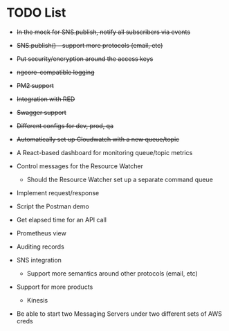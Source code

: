 # TODO List

- ~~In the mock for SNS.publish, notify all subscribers via events~~
- ~~SNS.publish() - support more protocols (email, etc)~~
- ~~Put security/encryption around the access keys~~
- ~~ngcore-compatible logging~~
- ~~PM2 support~~
- ~~Integration with RED~~
- ~~Swagger support~~
- ~~Different configs for dev, prod, qa~~
- ~~Automatically set up Cloudwatch with a new queue/topic~~

- A React-based dashboard for monitoring queue/topic metrics
- Control messages for the Resource Watcher
  - Should the Resource Watcher set up a separate command queue
- Implement request/response
- Script the Postman demo
- Get elapsed time for an API call
- Prometheus view
- Auditing records

- SNS integration
  - Support more semantics around other protocols (email, etc)

- Support for more products
  - Kinesis

- Be able to start two Messaging Servers under two different sets of AWS creds